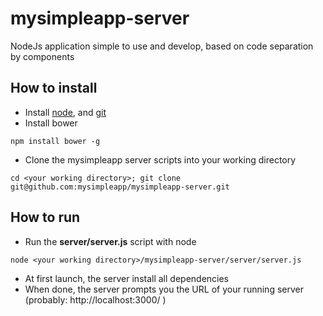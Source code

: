 # mysimpleapp-server
NodeJs application simple to use and develop, based on code separation by components

## How to install
* Install [node](https://nodejs.org), and [git](https://git-scm.com/)
* Install bower
```
npm install bower -g
```
* Clone the mysimpleapp server scripts into your working directory
```
cd <your working directory>; git clone git@github.com:mysimpleapp/mysimpleapp-server.git
```

## How to run
* Run the __server/server.js__ script with node
```
node <your working directory>/mysimpleapp-server/server/server.js
```
* At first launch, the server install all dependencies
* When done, the server prompts you the URL of your running server (probably: http://localhost:3000/ )
